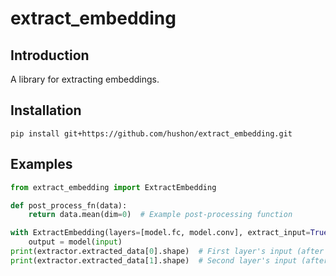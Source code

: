 # extract_embedding
## Introduction
A library for extracting embeddings.

## Installation
```
pip install git+https://github.com/hushon/extract_embedding.git
```

## Examples
```python
from extract_embedding import ExtractEmbedding

def post_process_fn(data):
    return data.mean(dim=0)  # Example post-processing function

with ExtractEmbedding(layers=[model.fc, model.conv], extract_input=True, enable_grad=False, apply_func=post_process_fn) as extractor:
    output = model(input)
print(extractor.extracted_data[0].shape)  # First layer's input (after post-processing)
print(extractor.extracted_data[1].shape)  # Second layer's input (after post-processing)
```